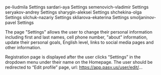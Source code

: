 pe-liudmila	Settings
sardari-aya	Settings
semenovich-vladimir	Settings
seryakov-andrey	Settings
sharygin-aleksei	Settings
shchekina-olga	Settings
silchuk-nazariy	Settings
skliarova-ekaterina	Settings
smoljaninov-pavel	Settings

The page "Settings" allows the user to change their personal information including first and last names, cell phone number, "about" information, update their personal goals, English level, links to social media pages and other information. 

Registration page is displayed after the user clicks “Settings” in the dropdown menu under their name on the Homepage. The user should be redirected to “Edit profile” page, url: https://app.pasv.us/user/edit/...

